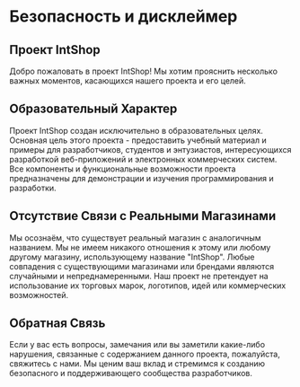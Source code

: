 # Безопасность и дисклеймер

## Проект IntShop
Добро пожаловать в проект IntShop! Мы хотим прояснить несколько важных моментов, касающихся нашего проекта и его целей.

## Образовательный Характер
Проект IntShop создан исключительно в образовательных целях. Основная цель этого проекта - предоставить учебный материал и примеры для разработчиков, студентов и энтузиастов, интересующихся разработкой веб-приложений и электронных коммерческих систем. Все компоненты и функциональные возможности проекта предназначены для демонстрации и изучения программирования и разработки.

## Отсутствие Связи с Реальными Магазинами
Мы осознаём, что существует реальный магазин с аналогичным названием. Мы не имеем никакого отношения к этому или любому другому магазину, использующему название "IntShop". Любые совпадения с существующими магазинами или брендами являются случайными и непреднамеренными. Наш проект не претендует на использование их торговых марок, логотипов, идей или коммерческих возможностей.

## Обратная Связь
Если у вас есть вопросы, замечания или вы заметили какие-либо нарушения, связанные с содержанием данного проекта, пожалуйста, свяжитесь с нами. Мы ценим ваш вклад и стремимся к созданию безопасного и поддерживающего сообщества разработчиков.
